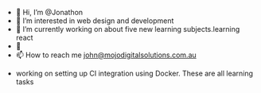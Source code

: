 - 👋 Hi, I’m @Jonathon
- 👀 I’m interested in web design and development
- 🌱 I’m currently working on about five new learning subjects.learning react
- 💞️
- 📫 How to reach me john@mojodigitalsolutions.com.au

<!---
Jonathon/Jonathon is a ✨ special ✨ repository because its `README.md` (this file) appears on your GitHub profile.
You can click the Preview link to take a look at your changes.
--->

- working on setting up CI integration using Docker. These are all learning tasks 
